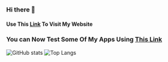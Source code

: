 ### Hi there 👋

<!--
**Rishu20/rishu20** is a ✨ _special_ ✨ repository because its `README.md` (this file) appears on your GitHub profile.
Here are some ideas to get you started:

- 🔭 I’m currently working on ...
- 🌱 I’m currently learning ...
- 👯 I’m looking to collaborate on ...
- 🤔 I’m looking for help with ...
- 💬 Ask me about ...
- 📫 How to reach me: ...
- 😄 Pronouns: ...
- ⚡ Fun fact: ...
-->
#### Use This [Link](https://rishu20.github.io/) To Visit My Website
### You can Now Test Some Of My Apps Using [This Link](https://rishu20.pythonanywhere.com/)
![GitHub stats](https://github-readme-stats.vercel.app/api?username=rishu20&show_icons=true&theme=radical)
![Top Langs](https://github-readme-stats.vercel.app/api/top-langs/?username=rishu20&layout=compact)
